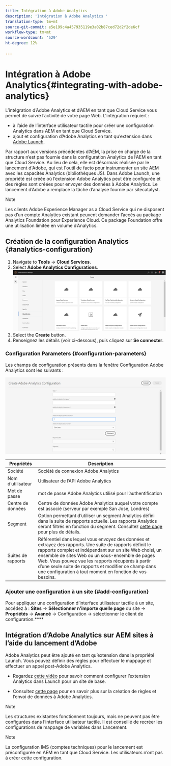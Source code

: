 ```yaml
---
title: Intégration à Adobe Analytics
description: 'Intégration à Adobe Analytics '
translation-type: tm+mt
source-git-commit: e5e199c4a457935119e3a02b87ced72d2f2de6cf
workflow-type: tm+mt
source-wordcount: '529'
ht-degree: 12%

---
```



# Intégration à Adobe Analytics{#integrating-with-adobe-analytics}

L’intégration d’Adobe Analytics et d’AEM en tant que Cloud Service vous permet de suivre l’activité de votre page Web. L&#39;intégration requiert :

* à l’aide de l’interface utilisateur tactile pour créer une configuration Analytics dans AEM en tant que Cloud Service.
* ajout et configuration d’Adobe Analytics en tant qu’extension dans [Adobe Launch](https://docs.adobe.com/content/help/en/launch/using/intro/get-started/quick-start.html).

Par rapport aux versions précédentes d’AEM, la prise en charge de la structure n’est pas fournie dans la configuration Analytics de l’AEM en tant que Cloud Service. Au lieu de cela, elle est désormais réalisée par le lancement d&#39;Adobe, qui est l&#39;outil de facto pour instrumenter un site AEM avec les capacités Analytics (bibliothèques JS). Dans Adobe Launch, une propriété est créée où l’extension Adobe Analytics peut être configurée et des règles sont créées pour envoyer des données à Adobe Analytics. Le lancement d’Adobe a remplacé la tâche d’analyse fournie par sitecatalyst.

>[!NOTE]
>
>Les clients Adobe Experience Manager as a Cloud Service qui ne disposent pas d’un compte Analytics existant peuvent demander l’accès au package Analytics Foundation pour Experience Cloud. Ce package Foundation offre une utilisation limitée en volume d’Analytics.

## Création de la configuration Analytics {#analytics-configuration}

1. Navigate to **Tools** → **Cloud Services**.
2. Select **Adobe Analytics Configurations**.
   ![Fenêtre](assets/analytics_screen.png "Fenêtre AnalyticsAnalytics")
3. Select the **Create** button.
4. Renseignez les détails (voir ci-dessous), puis cliquez sur **Se connecter**.

### Configuration Parameters {#configuration-parameters}

Les champs de configuration présents dans la fenêtre Configuration Adobe Analytics sont les suivants :

![Paramètres](assets/properties_field.png "de configurationParamètres de configuration")

| Propriétés | Description |
|---|---|
| Société | Société de connexion Adobe Analytics |
| Nom d’utilisateur | Utilisateur de l’API Adobe Analytics |
| Mot de passe | mot de passe Adobe Analytics utilisé pour l’authentification |
| Centre de données | Centre de données Adobe Analytics auquel votre compte est associé (serveur par exemple San Jose, Londres) |
| Segment | Option permettant d’utiliser un segment Analytics défini dans la suite de rapports actuelle. Les rapports Analytics seront filtrés en fonction du segment. Consultez [cette page](https://docs.adobe.com/content/help/en/analytics/components/segmentation/seg-overview.html) pour plus de détails. |
| Suites de rapports | Référentiel dans lequel vous envoyez des données et extrayez des rapports. Une suite de rapports définit le rapports complet et indépendant sur un site Web choisi, un ensemble de sites Web ou un sous-ensemble de pages Web. Vous pouvez vue les rapports récupérés à partir d’une seule suite de rapports et modifier ce champ dans une configuration à tout moment en fonction de vos besoins. |

### Ajouter une configuration à un site {#add-configuration}

Pour appliquer une configuration d’interface utilisateur tactile à un site, accédez à : **Sites** → **Sélectionner n&#39;importe quelle page** du site → **Propriétés** → **Avancé** → Configuration → sélectionner le client de configuration.****

## Intégration d’Adobe Analytics sur AEM sites à l’aide du lancement d’Adobe

Adobe Analytics peut être ajouté en tant qu’extension dans la propriété Launch. Vous pouvez définir des règles pour effectuer le mappage et effectuer un appel post-Adobe Analytics.

* Regardez [cette vidéo](https://docs.adobe.com/content/help/en/analytics-learn/tutorials/implementation/via-adobe-launch/basic-configuration-of-the-analytics-launch-extension.html) pour savoir comment configurer l’extension Analytics dans Launch pour un site de base.

* Consultez [cette page](https://docs.adobe.com/content/help/en/core-services-learn/implementing-in-websites-with-launch/implement-solutions/analytics.html) pour en savoir plus sur la création de règles et l’envoi de données à Adobe Analytics.

>[!NOTE]
>
>Les structures existantes fonctionnent toujours, mais ne peuvent pas être configurées dans l’interface utilisateur tactile. Il est conseillé de recréer les configurations de mappage de variables dans Lancement.

>[!NOTE]
>
>La configuration IMS (comptes techniques) pour le lancement est préconfigurée en AEM en tant que Cloud Service. Les utilisateurs n’ont pas à créer cette configuration.
